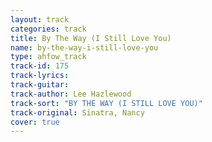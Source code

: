 ```yaml
---
layout: track
categories: track
title: By The Way (I Still Love You)
name: by-the-way-i-still-love-you
type: ahfow_track
track-id: 175
track-lyrics: 
track-guitar: 
track-author: Lee Hazlewood
track-sort: "BY THE WAY (I STILL LOVE YOU)"
track-original: Sinatra, Nancy
cover: true
---
```

